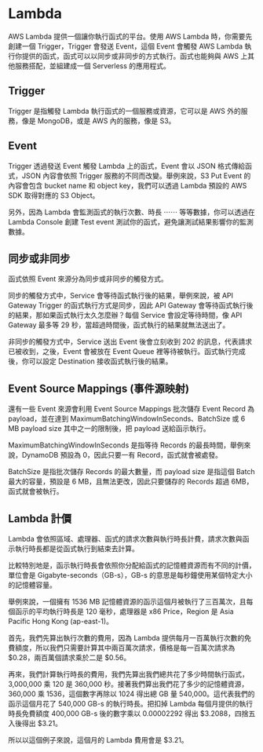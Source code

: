 # Lambda

AWS Lambda 提供一個讓你執行函式的平台。使用 AWS Lambda 時，你需要先創建一個 Trigger，Trigger 會發送 Event，這個 Event 會觸發 AWS Lambda 執行你提供的函式，函式可以以同步或非同步的方式執行。函式也能夠與 AWS 上其他服務搭配，並組建成一個 Serverless 的應用程式。

## Trigger

Trigger 是指觸發 Lambda 執行函式的一個服務或資源，它可以是 AWS 外的服務，像是 MongoDB，或是 AWS 內的服務，像是 S3。

## Event

Trigger 透過發送 Event 觸發 Lambda 上的函式，Event 會以 JSON 格式傳給函式，JSON 內容會依照 Trigger 服務的不同而改變。舉例來說，S3 Put Event 的內容會包含 bucket name 和 object key，我們可以透過 Lambda 預設的 AWS SDK 取得對應的 S3 Object。

另外，因為 Lambda 會監測函式的執行次數、時長 ⋯⋯ 等等數據，你可以透過在 Lambda Console 創建 Test event 測試你的函式，避免讓測試結果影響你的監測數據。

## 同步或非同步

函式依照 Event 來源分為同步或非同步的觸發方式。

同步的觸發方式中，Service 會等待函式執行後的結果，舉例來說，被 API Gateway Trigger 的函式執行方式是同步，因此 API Gateway 會等待函式執行後的結果，那如果函式執行太久怎麼辦？每個 Service 會設定等待時間，像 API Gateway 最多等 29 秒，當超過時間後，函式執行的結果就無法送出了。

非同步的觸發方式中，Service 送出 Event 後會立刻收到 202 的訊息，代表請求已被收到，之後，Event 會被放在 Event Queue 裡等待被執行。函式執行完成後，你可以設定 Destination 接收函式執行後的結果。

## Event Source Mappings (事件源映射)

還有一些 Event 來源會利用 Event Source Mappings 批次儲存 Event Record 為 payload，並在達到 MaximumBatchingWindowInSeconds、BatchSize 或 6 MB payload size 其中之一的限制後，把 payload 送給函示執行。

MaximumBatchingWindowInSeconds 是指等待 Records 的最長時間，舉例來說，DynamoDB 預設為 0，因此只要一有 Record，函式就會被處發。

BatchSize 是指批次儲存 Records 的最大數量，而 payload size 是指這個 Batch 最大的容量，預設是 6 MB，且無法更改，因此只要儲存的 Records 超過 6MB，函式就會被執行。

## Lambda 計價

Lambda 會依照區域、處理器、函式的請求次數與執行時長計費，請求次數與函示執行時長都是從函式執行到結束去計算。

比較特別地是，函示執行時長會依照你分配給函式的記憶體資源而有不同的計價，單位會是 Gigabyte-seconds（GB-s），GB-s 的意思是每秒鐘使用某個特定大小的記憶體容量。

舉例來說，一個擁有 1536 MB 記憶體資源的函示這個月被執行了三百萬次，且每個函示的平均執行時長是 120 毫秒，處理器是 x86 Price，Region 是 Asia Pacific Hong Kong (ap-east-1)。

首先，我們先算出執行次數的費用，因為 Lambda 提供每月一百萬執行次數的免費額度，所以我們只需要計算其中兩百萬次請求，價格是每一百萬次請求為 $0.28，兩百萬個請求乘於二是 $0.56。

再來，我們計算執行時長的費用，我們先算出我們總共花了多少時間執行函式，3,000,000 乘 120 是 360,000 秒。接著我們算出我們花了多少的記憶體資源，360,000 乘 1536，這個數字再除以 1024 得出總 GB 量 540,000。這代表我們的函示這個月花了 540,000 GB-s 的執行時長。把扣掉 Lambda 每個月提供的執行時長免費額度 400,000 GB-s 後的數字乘以 0.00002292 得出 $3.2088，四捨五入後得出 $3.21。

所以以這個例子來說，這個月的 Lambda 費用會是 $3.21。
